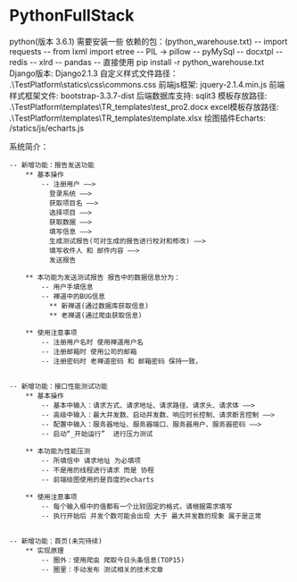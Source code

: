 # PythonFullStack
python(版本 3.6.1)
需要安装一些 依赖的包：(python_warehouse.txt)
  -- import requests
  -- from lxml import etree
  -- PIL -> pillow
  -- pyMySql
  -- docxtpl 
  -- redis
  -- xlrd
  -- pandas
  -- 直接使用 pip install -r python_warehouse.txt
 Django版本: Django2.1.3
 自定义样式文件路径：	.\TestPlatform\statics\css\commons.css
 前端js框架:        	jquery-2.1.4.min.js
 前端样式框架文件:   	bootstrap-3.3.7-dist
 后端数据库支持:     	sqlit3
 模板存放路径:      	.\TestPlatform\templates\TR_templates\test_pro2.docx
 excel模板存放路径:		.\TestPlatform\templates\TR_templates\template.xlsx
 绘图插件Echarts:		/statics/js/echarts.js


系统简介：
	

	-- 新增功能：报告发送功能
		** 基本操作
			-- 注册用户 ——> 
			  登录系统 ——> 
			  获取项目名 ——> 
			  选择项目 ——> 
			  获取数据 ——> 
			  填写信息 ——> 
			  生成测试报告(可对生成的报告进行校对和修改) ——>
			  填写收件人 和 邮件内容 ——>
			  发送报告

		** 本功能为发送测试报告 报告中的数据信息分为：
			-- 用户手填信息
			-- 禅道中的BUG信息
			  ** 新禅道(通过数据库获取信息)
			  ** 老禅道(通过爬虫获取信息)
			  
		** 使用注意事项 
			-- 注册用户名时 使用禅道用户名
			-- 注册邮箱时 使用公司的邮箱
			-- 注册密码时 老禅道密码 和 邮箱密码 保持一致，

		
	-- 新增功能：接口性能测试功能
		** 基本操作
			-- 基本中输入：请求方式、请求地址、请求路径、请求头、请求体 ——>
			-- 高级中输入：最大并发数、启动并发数、响应时长控制、请求断言控制 ——>
			-- 配置中输入：服务器地址、服务器端口、服务器用户、服务器密码 ——>
			-- 启动“_开始运行”  进行压力测试
		
		** 本功能为性能压测 
			-- 所填信中 请求地址 为必填项
			-- 不是用的线程进行请求 而是 协程
			-- 前端绘图使用的是百度的echarts
			
		** 使用注意事项 
			-- 每个输入框中的值都有一个比较固定的格式，请根据需求填写
			-- 执行开始后 并发个数可能会出现 大于 最大并发数的现象 属于是正常
			
			
	-- 新增功能：首页(未完待续)
		** 实现原理
			-- 圈外：使用爬虫 爬取今日头条信息(TOP15)
			-- 圈里：手动发布 测试相关的技术文章